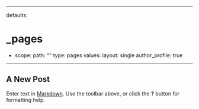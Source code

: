 ----
defaults:
  # _pages
  - scope:
      path: ""
      type: pages
    values:
      layout: single
      author_profile: true
----      

## A New Post

Enter text in [Markdown](http://daringfireball.net/projects/markdown/). Use the toolbar above, or click the **?** button for formatting help.

